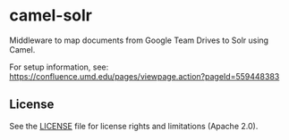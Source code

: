 # camel-solr

Middleware to map documents from Google Team Drives to Solr using Camel.

For setup information, see: https://confluence.umd.edu/pages/viewpage.action?pageId=559448383

## License
 
See the [LICENSE](LICENSE.md) file for license rights and limitations (Apache 2.0).
